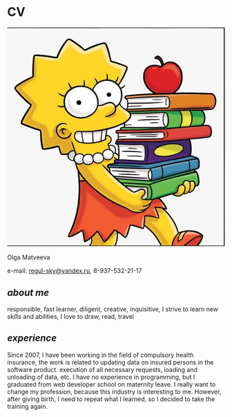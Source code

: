 # CV

![Изображение](/IMG_2825_.jpg)

Olga Matveeva

e-mail: regul-sky@yandex.ru, 8-937-532-21-17

## *about me*
responsible, fast learner, diligent, creative, inquisitive, I strive to learn new skills and abilities, I love to draw, read,
travel

## *experience*
Since 2007, I have been working in the field of compulsory health insurance, the work is related to updating data on insured persons in the software product. execution of all necessary requests, loading and unloading of data, etc.
I have no experience in programming, but I graduated from web developer school on maternity leave. I really want to change my profession, because this industry is interesting to me. However, after giving birth, I need to repeat what I learned, so I decided to take the training again.

